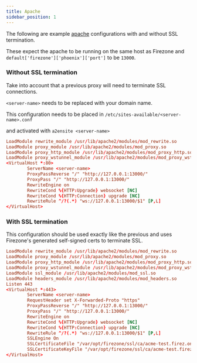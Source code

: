 ```yaml
---
title: Apache
sidebar_position: 1
---
```


The following are example [apache](https://httpd.apache.org/) configurations
with and without SSL termination.

These expect the apache to be running on the same host as Firezone and
`default['firezone']['phoenix']['port']` to be `13000`.

### Without SSL termination

Take into account that a previous proxy will need to terminate SSL connections.

`<server-name>` needs to be replaced with your domain name.

This configuration needs to be placed in
`/etc/sites-available/<server-name>.conf`

and activated with `a2ensite <server-name>`

```conf
LoadModule rewrite_module /usr/lib/apache2/modules/mod_rewrite.so
LoadModule proxy_module /usr/lib/apache2/modules/mod_proxy.so
LoadModule proxy_http_module /usr/lib/apache2/modules/mod_proxy_http.so
LoadModule proxy_wstunnel_module /usr/lib/apache2/modules/mod_proxy_wstunnel.so
<VirtualHost *:80>
        ServerName <server-name>
        ProxyPassReverse "/" "http://127.0.0.1:13000/"
        ProxyPass "/" "http://127.0.0.1:13000/"
        RewriteEngine on
        RewriteCond %{HTTP:Upgrade} websocket [NC]
        RewriteCond %{HTTP:Connection} upgrade [NC]
        RewriteRule ^/?(.*) "ws://127.0.0.1:13000/$1" [P,L]
</VirtualHost>
```

### With SSL termination

This configuration should be used exactly like the previous and uses Firezone's
generated self-signed certs to terminate SSL.

```conf
LoadModule rewrite_module /usr/lib/apache2/modules/mod_rewrite.so
LoadModule proxy_module /usr/lib/apache2/modules/mod_proxy.so
LoadModule proxy_http_module /usr/lib/apache2/modules/mod_proxy_http.so
LoadModule proxy_wstunnel_module /usr/lib/apache2/modules/mod_proxy_wstunnel.so
LoadModule ssl_module /usr/lib/apache2/modules/mod_ssl.so
LoadModule headers_module /usr/lib/apache2/modules/mod_headers.so
Listen 443
<VirtualHost *:443>
        ServerName <server-name>
        RequestHeader set X-Forwarded-Proto "https"
        ProxyPassReverse "/" "http://127.0.0.1:13000/"
        ProxyPass "/" "http://127.0.0.1:13000/"
        RewriteEngine on
        RewriteCond %{HTTP:Upgrade} websocket [NC]
        RewriteCond %{HTTP:Connection} upgrade [NC]
        RewriteRule ^/?(.*) "ws://127.0.0.1:13000/$1" [P,L]
        SSLEngine On
        SSLCertificateFile "/var/opt/firezone/ssl/ca/acme-test.firez.one.crt"
        SSLCertificateKeyFile "/var/opt/firezone/ssl/ca/acme-test.firez.one.key"
</VirtualHost>
```
